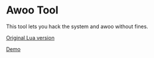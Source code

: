 # Awoo Tool

This tool lets you hack the system and awoo without fines.

[Original Lua version](https://gist.github.com/wolfiestyle/f6295baea9aef910a03a5f7f35b85242)

[Demo](https://twitter.com/wolfiestyle/status/767124329461084161)
